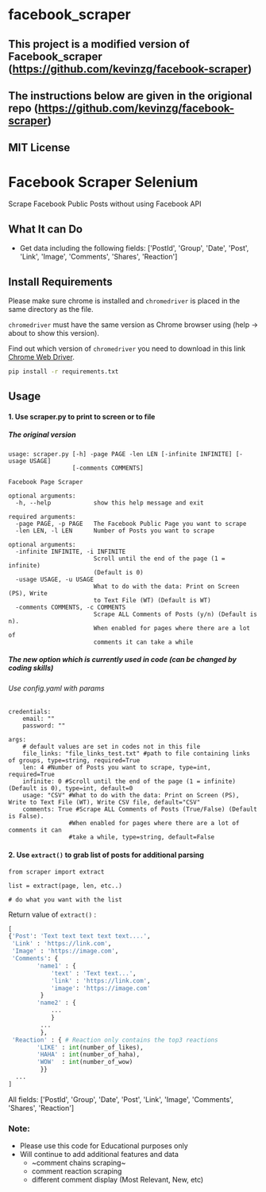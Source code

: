 # facebook_scraper
## This project is a modified version of Facebook_scraper (https://github.com/kevinzg/facebook-scraper)
## The instructions below are given in the origional repo (https://github.com/kevinzg/facebook-scraper)

## MIT License
 
 
# Facebook Scraper Selenium

Scrape Facebook Public Posts without using Facebook API 

## What It can Do
- Get data including the following fields:
['PostId', 'Group', 'Date', 'Post', 'Link', 'Image', 'Comments', 'Shares', 'Reaction']

## Install Requirements

Please make sure chrome is installed and ```chromedriver``` is placed in the same directory as the file.

```chromedriver``` must have the same version as Chrome browser using (help -> about to show this version).

Find out which version of ```chromedriver``` you need to download in this link [Chrome Web Driver](http://chromedriver.chromium.org/downloads).


```sh
pip install -r requirements.txt
```

## Usage

#### 1. Use scraper.py to print to screen or to file

##### The original version
```
usage: scraper.py [-h] -page PAGE -len LEN [-infinite INFINITE] [-usage USAGE]
                  [-comments COMMENTS]

Facebook Page Scraper

optional arguments:
  -h, --help            show this help message and exit

required arguments:
  -page PAGE, -p PAGE   The Facebook Public Page you want to scrape
  -len LEN, -l LEN      Number of Posts you want to scrape

optional arguments:
  -infinite INFINITE, -i INFINITE
                        Scroll until the end of the page (1 = infinite)
                        (Default is 0)
  -usage USAGE, -u USAGE
                        What to do with the data: Print on Screen (PS), Write
                        to Text File (WT) (Default is WT)
  -comments COMMENTS, -c COMMENTS
                        Scrape ALL Comments of Posts (y/n) (Default is n).
                        When enabled for pages where there are a lot of
                        comments it can take a while

```
##### The new option which is currently used in code (can be changed by coding skills)
###### Use config.yaml with params
```
credentials:
    email: ""
    password: ""

args:
    # default values are set in codes not in this file
    file_links: "file_links_test.txt" #path to file containing links of groups, type=string, required=True
    len: 4 #Number of Posts you want to scrape, type=int, required=True
    infinite: 0 #Scroll until the end of the page (1 = infinite) (Default is 0), type=int, default=0
    usage: "CSV" #What to do with the data: Print on Screen (PS), Write to Text File (WT), Write CSV file, default="CSV"
    comments: True #Scrape ALL Comments of Posts (True/False) (Default is False).
                 #When enabled for pages where there are a lot of comments it can
                 #take a while, type=string, default=False
```   

#### 2. Use ```extract()``` to grab list of posts for additional parsing

```
from scraper import extract

list = extract(page, len, etc..)

# do what you want with the list 
```

Return value of ```extract()``` :

```python
[
{'Post': 'Text text text text text....',
 'Link' : 'https://link.com',
 'Image' : 'https://image.com',
 'Comments': {
        'name1' : {
            'text' : 'Text text...',
            'link' : 'https://link.com',
            'image': 'https://image.com'
         }
        'name2' : {
            ...
            }
         ...
         },
 'Reaction' : { # Reaction only contains the top3 reactions
        'LIKE' : int(number_of_likes),
        'HAHA' : int(number_of_haha),
        'WOW'  : int(number_of_wow)
         }}
  ...
]
```

All fields:
['PostId', 'Group', 'Date', 'Post', 'Link', 'Image', 'Comments', 'Shares', 'Reaction']

### Note:

- Please use this code for Educational purposes only
- Will continue to add additional features and data
    - ~comment chains scraping~
    - comment reaction scraping
    - different comment display (Most Relevant, New, etc)
